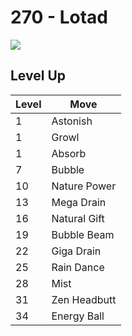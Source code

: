 # 270 - Lotad
![][270]

## Level Up

Level | Move
---   | ---
  1   | Astonish
  1   | Growl
  1   | Absorb
  7   | Bubble
 10   | Nature Power
 13   | Mega Drain
 16   | Natural Gift
 19   | Bubble Beam
 22   | Giga Drain
 25   | Rain Dance
 28   | Mist
 31   | Zen Headbutt
 34   | Energy Ball



[270]: ../img/pokemon/270.png
